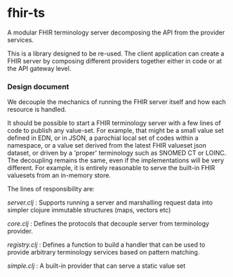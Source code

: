 # fhir-ts

A modular FHIR terminology server decomposing the API from the provider services.

This is a library designed to be re-used. The client application can
create a FHIR server by composing different providers together either in code
or at the API gateway level.

### Design document

We decouple the mechanics of running the FHIR server itself and how each
resource is handled.

It should be possible to start a FHIR terminology server with a few lines
of code to publish any value-set. For example, that might be a small value set
defined in EDN, or in JSON, a parochial local set of codes within a namespace,
or a value set derived from the latest FHIR valueset json dataset, or driven by
a 'proper' terminology such as SNOMED CT or LOINC. The decoupling remains
the same, even if the implementations will be very different. For example,
it is entirely reasonable to serve the built-in FHIR valuesets from an in-memory
store.

The lines of responsibility are:

*server.clj* : Supports running a server and marshalling request data into 
simpler clojure immutable structures (maps, vectors etc)

*core.clj*  : Defines the protocols that decouple server from terminology 
provider.

*registry.clj* : Defines a function to build a handler that can be used to
provide arbitrary terminology services based on pattern matching.

*simple.clj* : A built-in provider that can serve a static value set
